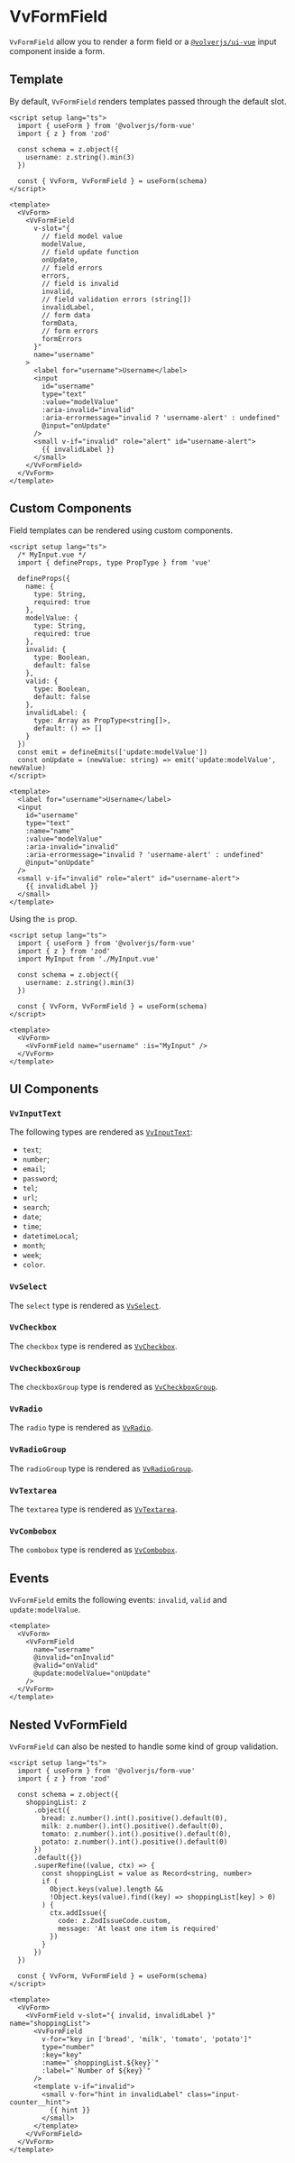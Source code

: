 # VvFormField

`VvFormField` allow you to render a form field or a [`@volverjs/ui-vue`](https://github.com/volverjs/ui-vue) input component inside a form.

## Template

By default, `VvFormField` renders templates passed through the default slot.

```vue
<script setup lang="ts">
  import { useForm } from '@volverjs/form-vue'
  import { z } from 'zod'

  const schema = z.object({
    username: z.string().min(3)
  })

  const { VvForm, VvFormField } = useForm(schema)
</script>

<template>
  <VvForm>
    <VvFormField
      v-slot="{
        // field model value
        modelValue,
        // field update function
        onUpdate,
        // field errors
        errors,
        // field is invalid
        invalid,
        // field validation errors (string[])
        invalidLabel,
        // form data
        formData,
        // form errors
        formErrors
      }"
      name="username"
    >
      <label for="username">Username</label>
      <input
        id="username"
        type="text"
        :value="modelValue"
        :aria-invalid="invalid"
        :aria-errormessage="invalid ? 'username-alert' : undefined"
        @input="onUpdate"
      />
      <small v-if="invalid" role="alert" id="username-alert">
        {{ invalidLabel }}
      </small>
    </VvFormField>
  </VvForm>
</template>
```

## Custom Components

Field templates can be rendered using custom components.

```vue
<script setup lang="ts">
  /* MyInput.vue */
  import { defineProps, type PropType } from 'vue'

  defineProps({
    name: {
      type: String,
      required: true
    },
    modelValue: {
      type: String,
      required: true
    },
    invalid: {
      type: Boolean,
      default: false
    },
    valid: {
      type: Boolean,
      default: false
    },
    invalidLabel: {
      type: Array as PropType<string[]>,
      default: () => []
    }
  })
  const emit = defineEmits(['update:modelValue'])
  const onUpdate = (newValue: string) => emit('update:modelValue', newValue)
</script>

<template>
  <label for="username">Username</label>
  <input
    id="username"
    type="text"
    :name="name"
    :value="modelValue"
    :aria-invalid="invalid"
    :aria-errormessage="invalid ? 'username-alert' : undefined"
    @input="onUpdate"
  />
  <small v-if="invalid" role="alert" id="username-alert">
    {{ invalidLabel }}
  </small>
</template>
```

Using the `is` prop.

```vue
<script setup lang="ts">
  import { useForm } from '@volverjs/form-vue'
  import { z } from 'zod'
  import MyInput from './MyInput.vue'

  const schema = z.object({
    username: z.string().min(3)
  })

  const { VvForm, VvFormField } = useForm(schema)
</script>

<template>
  <VvForm>
    <VvFormField name="username" :is="MyInput" />
  </VvForm>
</template>
```

## UI Components

### `VvInputText`

The following types are rendered as [`VvInputText`](https://volverjs.github.io/ui-vue/?path=/docs/components-inputtext--docs):

- `text`;
- `number`;
- `email`;
- `password`;
- `tel`;
- `url`;
- `search`;
- `date`;
- `time`;
- `datetimeLocal`;
- `month`;
- `week`;
- `color`.

### `VvSelect`

The `select` type is rendered as [`VvSelect`](https://volverjs.github.io/ui-vue/?path=/story/components-select--default-story).

### `VvCheckbox`

The `checkbox` type is rendered as [`VvCheckbox`](https://volverjs.github.io/ui-vue/?path=/docs/components-checkbox--docs).

### `VvCheckboxGroup`

The `checkboxGroup` type is rendered as [`VvCheckboxGroup`](https://volverjs.github.io/ui-vue/?path=/docs/components-checkboxgroup--docs).

### `VvRadio`

The `radio` type is rendered as [`VvRadio`](https://volverjs.github.io/ui-vue/?path=/docs/components-radio--docs).

### `VvRadioGroup`

The `radioGroup` type is rendered as [`VvRadioGroup`](https://volverjs.github.io/ui-vue/?path=/docs/components-radiogroup--docs).

### `VvTextarea`

The `textarea` type is rendered as [`VvTextarea`](https://volverjs.github.io/ui-vue/?path=/docs/components-textarea--docs).

### `VvCombobox`

The `combobox` type is rendered as [`VvCombobox`](https://volverjs.github.io/ui-vue/?path=/docs/components-combobox--docs).

## Events

`VvFormField` emits the following events: `invalid`, `valid` and `update:modelValue`.

```vue
<template>
  <VvForm>
    <VvFormField
      name="username"
      @invalid="onInvalid"
      @valid="onValid"
      @update:modelValue="onUpdate"
    />
  </VvForm>
</template>
```

## Nested VvFormField

`VvFormField` can also be nested to handle some kind of group validation.

```vue
<script setup lang="ts">
  import { useForm } from '@volverjs/form-vue'
  import { z } from 'zod'

  const schema = z.object({
    shoppingList: z
      .object({
        bread: z.number().int().positive().default(0),
        milk: z.number().int().positive().default(0),
        tomato: z.number().int().positive().default(0),
        potato: z.number().int().positive().default(0)
      })
      .default({})
      .superRefine((value, ctx) => {
        const shoppingList = value as Record<string, number>
        if (
          Object.keys(value).length &&
          !Object.keys(value).find((key) => shoppingList[key] > 0)
        ) {
          ctx.addIssue({
            code: z.ZodIssueCode.custom,
            message: 'At least one item is required'
          })
        }
      })
  })

  const { VvForm, VvFormField } = useForm(schema)
</script>

<template>
  <VvForm>
    <VvFormField v-slot="{ invalid, invalidLabel }" name="shoppingList">
      <VvFormField
        v-for="key in ['bread', 'milk', 'tomato', 'potato']"
        type="number"
        :key="key"
        :name="`shoppingList.${key}`"
        :label="`Number of ${key}`"
      />
      <template v-if="invalid">
        <small v-for="hint in invalidLabel" class="input-counter__hint">
          {{ hint }}
        </small>
      </template>
    </VvFormField>
  </VvForm>
</template>
```
